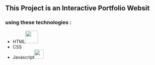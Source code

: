 <h2>This Project  is an Interactive Portfolio Websit</h>
<h3>using these technologies :</h3>
<ul>
  <li>HTML<img width = 40 src= "https://th.bing.com/th/id/OIP.JroZA6yi2vhYkSOENfSsVgHaIh?rs=1&pid=ImgDetMain"></li>
  <li>CSS</li>
  <li>Javascript<img align-items=center width = 30 src= "https://th.bing.com/th/id/OIP.JroZA6yi2vhYkSOENfSsVgHaIh?rs=1&pid=ImgDetMain"></li>
</ul>

